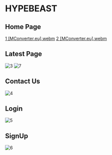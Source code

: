 # HYPEBEAST

## Home Page
[1 [MConverter.eu].webm](https://user-images.githubusercontent.com/80613051/227103534-eb14ac3e-0256-4186-87a7-530a9fc02fde.webm)
[2 [MConverter.eu].webm](https://user-images.githubusercontent.com/80613051/227103521-088ebac8-d4c7-4373-8db8-3dc7f52b12ad.webm)

## Latest Page
![3](https://user-images.githubusercontent.com/80613051/224567348-b945b4b4-3e92-4272-96aa-7b90302fc389.png)
![7](https://user-images.githubusercontent.com/80613051/224567607-df429127-abde-439d-ac48-06881e2527f3.png)

## Contact Us
![4](https://user-images.githubusercontent.com/80613051/224567351-ad51cf54-1b7a-4feb-b2d7-5e6fdb5c5c35.png)

## Login
![5](https://user-images.githubusercontent.com/80613051/224567352-2fad7942-48e1-4402-8bdf-6034a9c85b1b.png)

## SignUp
![6](https://user-images.githubusercontent.com/80613051/224567379-0a8dfd96-609c-4d04-be91-ea1d2253cec9.png)
